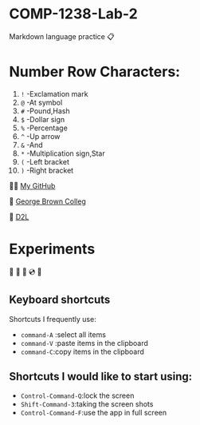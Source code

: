 # COMP-1238-Lab-2
Markdown language practice 📋

# Number Row Characters:

1. `!` -Exclamation mark
2. `@` -At symbol
3. `#` -Pound,Hash
4. `$` -Dollar sign
5. `%` -Percentage
6. `^` -Up arrow
8. `&` -And
9. `*` -Multiplication sign,Star
10. `(` -Left bracket
11. `)` -Right bracket



:woman_student:
[My GitHub](https://github.com/kidcat8288/COMP-1238-Lab-2.git)

:blue_heart:
[George Brown Colleg](https://www.georgebrown.ca/)

:book:
[D2L](https://learn.georgebrown.ca/d2l/home)

# Experiments

:violin: :musical_score: :musical_keyboard: :cd: :minidisc: 

## Keyboard shortcuts
Shortcuts I frequently use: 
- `command-A` :select all items
- `command-V` :paste items in the clipboard
- `command-C`:copy items in the clipboard

## Shortcuts I would like to start using: 
- `Control-Command-Q`:lock the screen
- `Shift-Command-3`:taking the screen shots
- `Control-Command-F`:use the app in full screen
